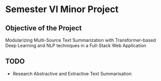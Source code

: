 # Semester VI Minor Project

## Objective of the Project 
Modularizing Multi-Source Text Summarization with Transformer-based Deep Learning and NLP techniques in a Full-Stack Web Application

## TODO
- Research Abstractive and Extractive Text Summarisation